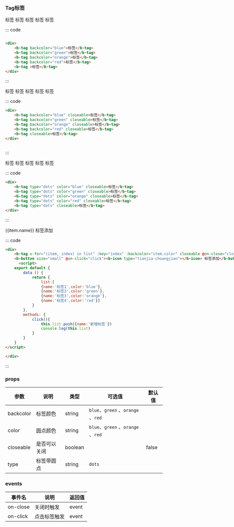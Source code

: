 ### Tag标签

<div class="example">
   <div class="example-box">
<div>
    <b-tag backcolor="blue" @on-click='handleClick'>标签</b-tag>
    <b-tag backcolor="green" >标签</b-tag>
    <b-tag backcolor="orange" >标签</b-tag>
    <b-tag backcolor="red" >标签</b-tag>
    <b-tag >标签</b-tag>
</div>
</div> 

::: code
```html

<div>
    <b-tag backcolor="blue">标签</b-tag>
    <b-tag backcolor="green">标签</b-tag>
    <b-tag backcolor="orange">标签</b-tag>
    <b-tag backcolor="red">标签</b-tag>
    <b-tag >标签</b-tag>
</div>

```
:::
</div>




<div class="example">
   <div class="example-box">
<div>
    <b-tag backcolor="blue" closeable>标签</b-tag>
    <b-tag backcolor="green" closeable>标签</b-tag>
    <b-tag backcolor="orange" closeable>标签</b-tag>
    <b-tag backcolor="red" closeable>标签</b-tag>
    <b-tag closeable>标签</b-tag>
</div>
</div>

::: code
```html
<div>
    <b-tag backcolor="blue" closeable>标签</b-tag>
    <b-tag backcolor="green" closeable>标签</b-tag>
    <b-tag backcolor="orange" closeable>标签</b-tag>
    <b-tag backcolor="red" closeable>标签</b-tag>
    <b-tag closeable>标签</b-tag>
</div>
 
```
:::
</div>

<div class="example">
   <div class="example-box">
<div>
    <b-tag type="dots" color="blue" closeable>标签</b-tag>
    <b-tag type="dots" color="green" closeable>标签</b-tag>
    <b-tag type="dots" color="orange" closeable>标签</b-tag>
    <b-tag type="dots" color="red" closeable>标签</b-tag>
    <b-tag type="dots" closeable>标签</b-tag>
</div>
</div>

::: code
```html
<div>
    <b-tag type="dots" color="blue" closeable>标签</b-tag>
    <b-tag type="dots" color="green" closeable>标签</b-tag>
    <b-tag type="dots" color="orange" closeable>标签</b-tag>
    <b-tag type="dots" color="red" closeable>标签</b-tag>
    <b-tag type="dots" closeable>标签</b-tag>
</div>
```
:::
 </div>
 <div class="example" style="width:1000px">
   <div class="example-box">
<div>
    <b-tag v-for="(item, index) in list" :key="index" :backcolor="item.color"  closeable @on-close="close">{{item.name}}</b-tag>
    <b-button size="small" @on-click="click"><b-icon type="tianjia-chuangjian"></b-icon> 标签添加</b-button>
</div>
</div>

::: code
```html
<div>
    <b-tag v-for="(item, index) in list" :key="index" :backcolor="item.color" closeable @on-close="close">{{item.name}}</b-tag>
    <b-button size="small" @on-click="click"><b-icon type="tianjia-chuangjian"></b-icon> 标签添加</b-button>
      <script>
    export default {
        data () {
            return {
                list:[
                {name:'标签1',color:'blue'},
                {name:'标签2',color:'green'},
                {name:'标签3',color:'orange'},
                {name:'标签4',color:'red'}]
            }
        },
        methods: {
            click(){
                this.list.push({name:'新增标签'})
                console.log(this.list)
            }
        }
    }
</script>

</div>
```
:::
 </div>
  <script>
    export default {
        data () {
            return {
                color1:'orange',
                backcolor1:"blue",
                backcolor2:"green",
                backcolor3:"orange",
                backcolor4:"red",
                list:[{name:'标签1',color:'blue'},
                {name:'标签2',color:'green'},
                {name:'标签3',color:'orange'},
                {name:'标签4',color:'red'}],
            }
        },
        methods: {
            click(){
                this.list.push({name:'新增标签'})
            },
            close(e){
                console.log(e)
            },
            handleClick(e) {
                console.log('e', e)
            }
        }
    }
</script> 

### props
| 参数      | 说明    | 类型      | 可选值       | 默认值   |
|---------- |-------- |---------- |-------------  |-------- |
| backcolor  | 标签颜色   | string  |  `blue`、`green`  、`orange` 、`red`       |       |
| color     | 圆点颜色   | string    |   `blue`、`green`  、`orange` 、`red` |       |
| closeable     | 是否可以关闭   | boolean    |    |     false  |
| type     | 标签带圆点   | string    |  `dots`  |       |


### events 
| 事件名	      | 说明	    | 返回值 |
|---------- |-------- |---------- |
| on-close     | 关闭时触发   |event
| on-click | 点击标签触发 | event
